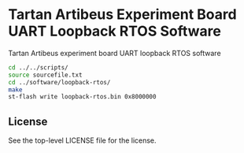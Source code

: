 # Tartan Artibeus Experiment Board UART Loopback RTOS Software

Tartan Artibeus experiment board UART loopback RTOS software

```bash
cd ../../scripts/
source sourcefile.txt
cd ../software/loopback-rtos/
make
st-flash write loopback-rtos.bin 0x8000000
```

## License

See the top-level LICENSE file for the license.
